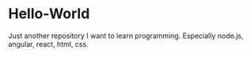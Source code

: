 # Hello-World
Just another repository
I want to learn programming. Especially node.js, angular, react, html, css.
